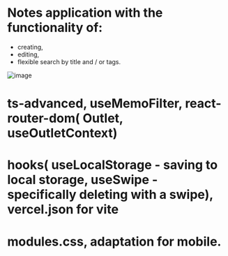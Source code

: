 # Notes application with the functionality of:
* creating,
* editing,
* flexible search by title and / or tags.

![image](https://user-images.githubusercontent.com/94189183/206423690-396e18cb-0024-4afd-9b90-aac98b75e95c.png)


# ts-advanced, useMemoFilter, react-router-dom( Outlet, useOutletContext)
# hooks( useLocalStorage - saving to local storage, useSwipe - specifically deleting with a swipe), vercel.json for vite 
# modules.css, adaptation for mobile.



